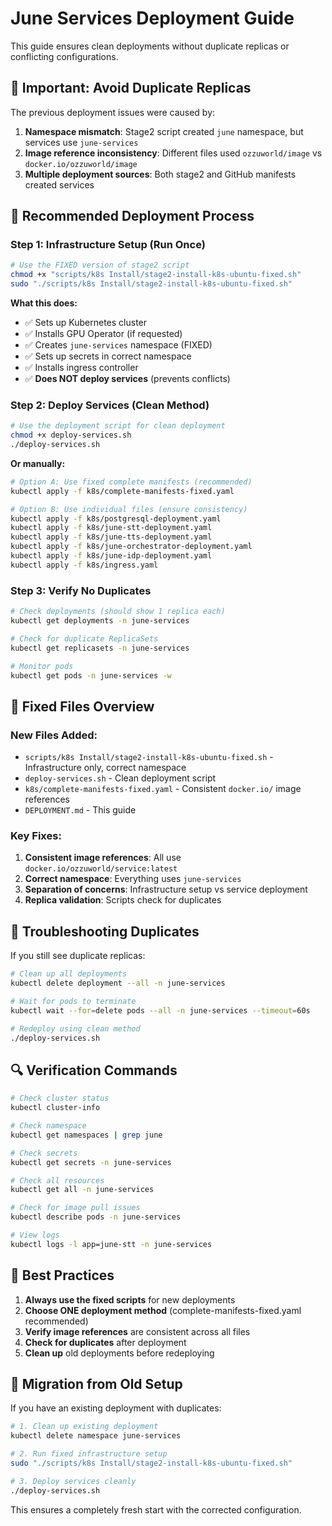 # June Services Deployment Guide

This guide ensures clean deployments without duplicate replicas or conflicting configurations.

## 🚨 Important: Avoid Duplicate Replicas

The previous deployment issues were caused by:
1. **Namespace mismatch**: Stage2 script created `june` namespace, but services use `june-services`
2. **Image reference inconsistency**: Different files used `ozzuworld/image` vs `docker.io/ozzuworld/image`
3. **Multiple deployment sources**: Both stage2 and GitHub manifests created services

## 🚀 Recommended Deployment Process

### Step 1: Infrastructure Setup (Run Once)

```bash
# Use the FIXED version of stage2 script
chmod +x "scripts/k8s Install/stage2-install-k8s-ubuntu-fixed.sh"
sudo "./scripts/k8s Install/stage2-install-k8s-ubuntu-fixed.sh"
```

**What this does:**
- ✅ Sets up Kubernetes cluster
- ✅ Installs GPU Operator (if requested)
- ✅ Creates `june-services` namespace (FIXED)
- ✅ Sets up secrets in correct namespace
- ✅ Installs ingress controller
- ✅ **Does NOT deploy services** (prevents conflicts)

### Step 2: Deploy Services (Clean Method)

```bash
# Use the deployment script for clean deployment
chmod +x deploy-services.sh
./deploy-services.sh
```

**Or manually:**

```bash
# Option A: Use fixed complete manifests (recommended)
kubectl apply -f k8s/complete-manifests-fixed.yaml

# Option B: Use individual files (ensure consistency)
kubectl apply -f k8s/postgresql-deployment.yaml
kubectl apply -f k8s/june-stt-deployment.yaml
kubectl apply -f k8s/june-tts-deployment.yaml
kubectl apply -f k8s/june-orchestrator-deployment.yaml
kubectl apply -f k8s/june-idp-deployment.yaml
kubectl apply -f k8s/ingress.yaml
```

### Step 3: Verify No Duplicates

```bash
# Check deployments (should show 1 replica each)
kubectl get deployments -n june-services

# Check for duplicate ReplicaSets
kubectl get replicasets -n june-services

# Monitor pods
kubectl get pods -n june-services -w
```

## 🔧 Fixed Files Overview

### New Files Added:
- `scripts/k8s Install/stage2-install-k8s-ubuntu-fixed.sh` - Infrastructure only, correct namespace
- `deploy-services.sh` - Clean deployment script
- `k8s/complete-manifests-fixed.yaml` - Consistent `docker.io/` image references
- `DEPLOYMENT.md` - This guide

### Key Fixes:
1. **Consistent image references**: All use `docker.io/ozzuworld/service:latest`
2. **Correct namespace**: Everything uses `june-services`
3. **Separation of concerns**: Infrastructure setup vs service deployment
4. **Replica validation**: Scripts check for duplicates

## 🚨 Troubleshooting Duplicates

If you still see duplicate replicas:

```bash
# Clean up all deployments
kubectl delete deployment --all -n june-services

# Wait for pods to terminate
kubectl wait --for=delete pods --all -n june-services --timeout=60s

# Redeploy using clean method
./deploy-services.sh
```

## 🔍 Verification Commands

```bash
# Check cluster status
kubectl cluster-info

# Check namespace
kubectl get namespaces | grep june

# Check secrets
kubectl get secrets -n june-services

# Check all resources
kubectl get all -n june-services

# Check for image pull issues
kubectl describe pods -n june-services

# View logs
kubectl logs -l app=june-stt -n june-services
```

## 🎨 Best Practices

1. **Always use the fixed scripts** for new deployments
2. **Choose ONE deployment method** (complete-manifests-fixed.yaml recommended)
3. **Verify image references** are consistent across all files
4. **Check for duplicates** after deployment
5. **Clean up** old deployments before redeploying

## 🔄 Migration from Old Setup

If you have an existing deployment with duplicates:

```bash
# 1. Clean up existing deployment
kubectl delete namespace june-services

# 2. Run fixed infrastructure setup
sudo "./scripts/k8s Install/stage2-install-k8s-ubuntu-fixed.sh"

# 3. Deploy services cleanly
./deploy-services.sh
```

This ensures a completely fresh start with the corrected configuration.
